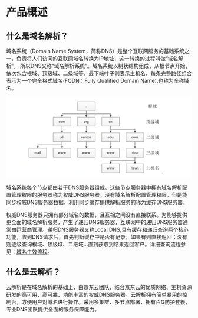 # **产品概述**

## **什么是域名解析？**

域名系统（Domain Name System，简称DNS）是整个互联网服务的基础系统之一，负责将人们访问的互联网域名转换为IP地址，这一转换的过程叫做“域名解析”， 所以DNS又称“域名解析系统”。域名系统以树状结构组成，从根节点开始，依次包含根域、顶级域、二级域等，最下端叶子则表示主机名，每条完整路径组合表示为一个完全格式域名(FQDN：Fully Qualified Domain Name),也称为全称域名。

![img](https://github.com/jdcloudcom/cn/blob/edit/image/dns-img/product-describe.png)

域名系统每个节点都由若干DNS服务器组成。这些节点服务器中拥有域名解析配置管理权限的服务器称为权威DNS服务器。没有域名解析配置管理权限，但是能同步权威DNS服务器数据，利用同步缓存提供解析服务的称为缓存DNS服务器。

权威DNS服务器只拥有部分域名的数据，且互相之间没有直接联系。为能够提供更全面的域名解析服务，产生了递归DNS服务器，互联网中的递归DNS服务器通常由运营商管理。递归DNS服务器又称Local DNS,具有缓存和递归查询两个核心功能，收到DNS请求后，首先判断缓存中是否有记录，如果有则直接返回；没有则逐级查询根域、顶级域、二级域…直到获取到结果返回客户。详细查询流程参见：[域名生效流程](http://www.jcloud.com/help/detail/2172/isCateLog/1)。

## **什么是云解析？**

云解析是在域名解析的基础上，由京东云团队，结合京东云的优质网络、主机资源研发的高可用、高可靠、功能丰富的权威DNS服务器。云解析拥有简单易用的控制台，方便用户对域名进行操作。采用多集群、多节点部署，拥有百G防护套餐，专业DNS团队提供全面的服务保障能力。
